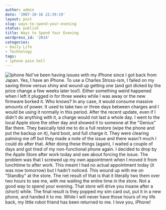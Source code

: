 ```yaml
---
author: admin
date: '2007-10-16 22:39:19'
layout: post
slug: ways-to-spend-your-evening
status: publish
title: Ways to Spend Your Evening
wordpress_id: '2014'
categories:
- Daily Life
- Technology
tags:
- iphone pain hell
---
```


![Iphone No](http://www.arcanology.com/images/iphone-no.png)I've been
having issues with my iPhone since I got back from Japan. Yes, I have an
iPhone. To use a Charles Stross-ism, I failed on my saving throw versus
shiny and wound up getting one (and got dicked by the price change a few
weeks later too!). Either something weird happened when I left it
plugged in for three weeks while I was away or the new firmware borked
it. Who knows? In any case, it would consume massive amounts of power.
It used to take two or three days between charges and I would be using
it normally in this period. After the recent update, even if I didn't do
anything with it, a charge would not last a whole day. I went to the
local Apple store the other day and showed it to someone at the "Genius"
Bar there. They basically told me to do a full restore (wipe the phone
and put the backup on it), hard boot, and full charge it. They were
clearing palming me off but they made a note of the issue and there
wasn't much I could do after that. After doing these things (again), I
waited a couple of days and got tired of my non-functional phone again.
I decided to drop by the Apple Store after work today and see about
forcing the issue. The problem was that I screwed up my own appointment
when I moved it from lunchtime to after work. This meant I had no actual
appointment today (it was now tomorrow) but I hadn't noticed. This wound
up with me on "Standby" at the store. The net result of that is that it
literally two them over two hours to see me, with me waiting the entire
time in the store. Not a good way to spend your evening. That store will
drive you insane after a (short) while. The final result is they popped
my sim card out, put it in a new phone, and handed it to me. While I
will never have those hours of my life back, my little robot friend has
been returned to me. I love you, iPhone!
